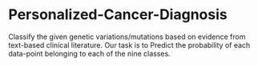 # Personalized-Cancer-Diagnosis
Classify the given genetic variations/mutations based on evidence from text-based clinical literature. Our task is to Predict the probability of each data-point belonging to each of the nine classes.
